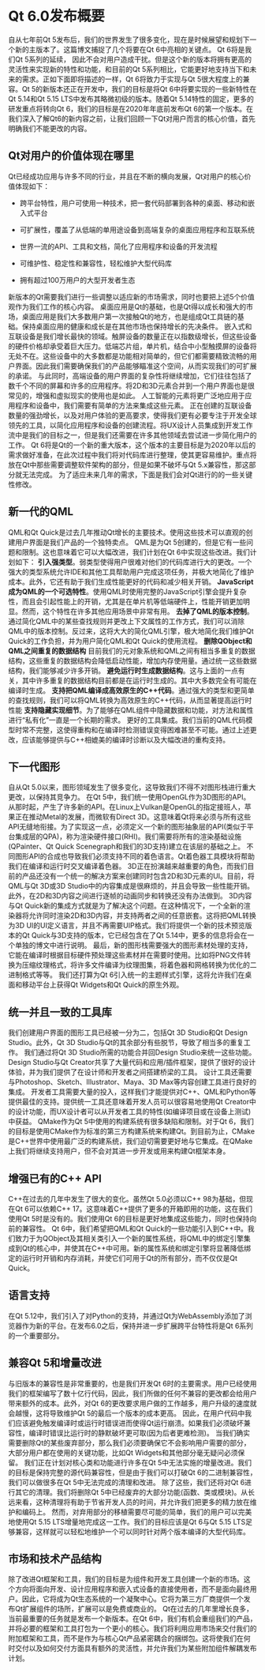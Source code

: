 <!--
 * @Author: yang66995
 * @Date: 2020-09-06 03:31:59
 * @LastEditTime: 2020-09-06 03:48:19
 * @LastEditors: Please set LastEditors
 * @Description: In User Settings Edit
 * @FilePath: \yang66995\qt_dev\docs\QtGuide\Qt6.0.md
-->

# Qt 6.0发布概要

自从七年前Qt 5发布后，我们的世界发生了很多变化，现在是时候展望和规划下一个新的主版本了。这篇博文捕捉了几个将要在Qt 6中亮相的关键点。 Qt 6将是我们Qt 5系列的延续，
因此不会对用户造成干扰。但是这个新的版本将拥有更高的灵活性来实现新的特性和功能，和目前的Qt 5系列相比，它能更好地支持当下和未来的需求。正如下面即将描述的一样，Qt 6将致力于实现与Qt 5很大程度上的兼容。Qt 5的新版本还正在开发中，我们的目标是将Qt 6中将要实现的一些新特性在Qt 5.14和Qt 5.15 LTS中发布其略微初级的版本。随着Qt 5.14特性的固定，更多的研发重点将转向Qt 6，我们的目标是在2020年年底前发布Qt 6的第一个版本。在我们深入了解Qt6的新内容之前，让我们回顾一下Qt对用户而言的核心价值，首先明确我们不能更改的内容。

## Qt对用户的价值体现在哪里

Qt已经成功应用与许多不同的行业，并且在不断的横向发展，Qt对用户的核心价值体现如下：

- 跨平台特性，用户可使用一种技术，把一套代码部署到各种的桌面、移动和嵌入式平台

- 可扩展性，覆盖了从低端的单用途设备到高端复杂的桌面应用程序和互联系统

- 世界一流的API、工具和文档，简化了应用程序和设备的开发流程

- 可维护性、稳定性和兼容性，轻松维护大型代码库

- 拥有超过100万用户的大型开发者生态

新版本的Qt需要我们进行一些调整以适应新的市场需求，同时也要把上述5个价值观作为我们工作的核心内容。 桌面应用是Qt的基础，也是Qt得以成长和强大的市场，桌面应用是我们大多数用户第一次接触Qt的地方，也是组成Qt工具链的基础。保持桌面应用的健康和成长是在其他市场也保持增长的先决条件。 嵌入式和互联设备是我们增长最快的领域。触屏设备的数量正在以指数级增长，但这些设备的硬件价格却承受着巨大压力。低端芯片组，单片机，结合中小型触摸屏的设备将无处不在。这些设备中的大多数都是功能相对简单的，但它们都需要精致流畅的用户界面。因此我们需要确保我们的产品能够瞄准这个空间，从而实现我们的可扩展的承诺。 与此同时，高端设备的用户界面的复杂性将继续增加，它们往往包括了数千个不同的屏幕和许多的应用程序。将2D和3D元素合并到一个用户界面也是很常见的，增强和虚拟现实的使用也是如此。 人工智能的元素将更广泛地应用于应用程序和设备中，我们需要有简单的方法来集成这些元素。 正在创建的互联设备数量的强劲增长，以及对用户体验的更高要求，使得我们更有必要专注于开发全球领先的工具，以简化应用程序和设备的创建流程。将UX设计人员集成到开发工作流中是我们的目标之一，但是我们还需要在许多其他领域去尝试进一步简化用户的工作。 Qt 6将是Qt的一个新的重大版本，这个版本的主要目标是为2020年以后的需求做好准备，在此次过程中我们将对代码库进行整理，使其更容易维护。重点将放在Qt中那些需要调整软件架构的部分，但是如果不破坏与Qt 5.x兼容性，那这部分就无法完成。 为了适应未来几年的需求，下面是我们会对Qt进行的的一些关键性修改。

## 新一代的QML

QML和Qt Quick是过去几年推动Qt增长的主要技术。使用这些技术可以直观的创建用户界面是我们产品的一个独特卖点。 QML是为Qt 5创建的，但是它有一些问题和限制。这也意味着它可以大幅改进，我们计划在Qt 6中实现这些改进。我们计划如下： **引入强类型**。弱类型使得用户很难对他们的代码库进行大的更改。一个强大的类型系统允许IDE和其他工具帮助用户完成这项任务，并极大地简化了维护成本。此外，它还有助于我们生成性能更好的代码和减少相关开销。 **JavaScript成为QML的一个可选特性**。使用QML时使用完整的JavaScript引擎会提升复杂性，而且会引起性能上的开销，尤其是在单片机等低端硬件上，性能开销更加明显。然而，这个特性在许多其他应用场景中非常有用。 **去掉了QML的版本控制**。通过简化QML中的某些查找规则并更改上下文属性的工作方式，我们可以消除QML中的版本控制。反过来，这将大大的简化QML引擎，极大地简化我们维护Qt Quick的工作负担，并为用户简化QML和Qt Quick的使用流程。 **删除QObject和QML之间重复的数据结构** 目前我们的元对象系统和QML之间有相当多重复的数据结构，这些重复的数据结构会降低启动性能，增加内存使用量。通过统一这些数据结构，我们能够减少许多开销。 **避免运行时生成数据结构**。这与上面的一点有关，其中许多重复的数据结构目前都是在运行时生成的。其中大多数完全有可能在编译时生成。 **支持把QML编译成高效原生的C++代码**。通过强大的类型和更简单的查找规则，我们可以将QML转换为高效原生的C++代码，从而显著提高运行时性能 **支持隐藏实现细节**。为了能够在QML组件中隐藏数据和功能，对方法和属性进行“私有化”一直是一个长期的需求。 更好的工具集成。我们当前的QML代码模型时常不完整，这使得重构和在编译时检测错误变得困难甚至不可能。通过上述更改，应该能够提供与C++相媲美的编译时诊断以及大幅改进的重构支持。

## 下一代图形

自从Qt 5.0以来，图形领域发生了很多变化，这导致我们不得不对图形栈进行重大更改，以保持其竞争力。 在Qt 5中，我们统一使用OpenGL作为3D图形的API。从那时起，产生了许多新的API。在Linux上Vulkan是OpenGL的指定接班人，苹果正在推动Metal的发展，而微软有Direct 3D。这意味着Qt将来必须与所有这些API无缝地衔接。为了实现这一点，必须定义一个新的图形抽象层的API(类似于平台集成层的QPA)，称为渲染硬件接口(RHI)。我们需要将所有的渲染基础设施(QPainter、Qt Quick Scenegraph和我们的3D支持)建立在该层的基础之上。 不同图形API的合成也导致我们必须支持不同的着色语言。Qt着色器工具模块将帮助我们在编译和运行时交叉编译着色器。 3D正在扮演越来越重要的角色，而我们目前的产品还没有一个统一的解决方案来创建同时包含2D和3D元素的UI。目前，将QML与Qt 3D或3D Studio中的内容集成是很麻烦的，并且会导致一些性能开销。此外，在2D和3D内容之间进行逐帧的动画同步和转换还没有办法做到。 3D内容与Qt Quick新的集成方式就是为了解决这个问题。在这种情况下，一个全新的渲染器将允许同时渲染2D和3D内容，并支持两者之间的任意嵌套。这将把QML转换为3D UI的UI定义语言，并且不再需要UIP格式。我们将提供一个新的技术预览版本的Qt Quick与3D支持的版本，它已经包含在了Qt 5.14中，更多的信息将会在一个单独的博文中进行说明。 最后，新的图形栈需要强大的图形素材处理的支持，它能在编译时根据目标硬件预处理这些素材并在需要时使用。比如将PNG文件转换为压缩纹理格式，将许多文件编译为纹理图集，将着色器和网格转换为优化的二进制格式等等。 我们还打算为Qt 6引入统一的主题样式引擎，这将允许我们在桌面和移动平台上获得Qt Widgets和Qt Quick的原生外观。

## 统一并且一致的工具库

我们创建用户界面的图形工具已经被一分为二，包括Qt 3D Studio和Qt Design Studio。此外，Qt 3D Studio与Qt的其余部分有些脱节，导致了相当多的重复工作。 我们通过将Qt 3D Studio所需的功能合并回Design Studio来统一这些功能。Design Studio与Qt Creator共享了大量代码和应用/插件框架，提供了很好的设计体验，并为我们提供了在设计师和开发者之间搭建桥梁的工具。 设计工具还需要与Photoshop、Sketch、Illustrator、Maya、3D Max等内容创建工具进行良好的集成。 开发者工具需要大量的投入，这样我们才能提供对C++、QML和Python等提供最佳的支持。提供统一工具还意味着开发人员可以很容易地使用Qt Creator中的设计功能，而UX设计者可以从开发者工具的特性(如编译项目或在设备上测试)中获益。 QMake作为Qt 5中使用的构建系统有很多缺陷和限制。对于Qt 6，我们的目标是使用CMake作为标准的第三方构建系统来构建Qt。到目前为止，CMake是C++世界中使用最广泛的构建系统，我们迫切需要更好地与它集成。在QMake上我们将继续支持用户，但不会对其进一步开发或用来构建Qt框架本身。

## 增强已有的C++ API

C++在过去的几年中发生了很大的变化。虽然Qt 5.0必须以C++ 98为基础，但现在Qt 6可以依赖C++ 17。这意味着C++提供了更多的开箱即用的功能，这在我们使用Qt 5时是没有的。我们使用Qt 6的目标是更好地集成这些能力，同时也保持向前的兼容性。 Qt 6中，我们希望把QML和Qt Quick的一些功能引入到C++中。我们致力于为QObject及其相关类引入一个新的属性系统，将QML中的绑定引擎集成到Qt的核心中，并使其在C++中可用。新的属性系统和绑定引擎将显著降低绑定的运行时开销和内存消耗，并使它们可用于Qt的所有部分，而不仅仅是Qt Quick。

## 语言支持

在Qt 5.12中，我们引入了对Python的支持，并通过Qt为WebAssembly添加了浏览器作为新的平台。在发布6.0之后，保持并进一步扩展跨平台特性将是Qt 6系列的一个重要部分。

## 兼容Qt 5和增量改进

与旧版本的兼容性是非常重要的，也是我们开发Qt 6时的主要需求。用户已经使用我们的框架编写了数十亿行代码，因此，我们所做的任何不兼容的更改都会给用户带来额外的成本。此外，对Qt 6的更改要求用户做的工作越多，用户升级的速度就会越慢，这将导致维护Qt 5的最后一个版本的成本更高。 因此，在用户代码中我们应该避免触发编译时或运行时错误进而使得Qt运行崩溃。如果我们必须破坏兼容性，编译时错误比运行时的静默破坏更可取(因为后者更难检测)。 当我们确实需要删除Qt的某些废弃部分，那么我们必须要确保它不会影响用户需要的部分，大部分用户都在使用的关键功能，比如Qt Widgets和其他部分毫无疑问必须保留。 我们正在计划对核心类和功能进行许多在Qt 5中无法实施的增量改进。我们的目标是保持完整的源代码兼容性，但是由于我们可以打破Qt 6的二进制兼容性，我们可以做很多在Qt 5中无法完成的清理和改进。 除了这些，我们还将对Qt 6进行其它的清理。我们将删除Qt 5中已经废弃的大部分功能(函数、类或模块)。从长远来看，这种清理将有助于节省开发人员的时间，并允许我们把更多的精力放在维护和编码上。 然而，对弃用部分的移植需要尽可能的简单，我们的用户可以完美地使用Qt 5.15 LTS增量地完成这一工作。我们的目标应该是Qt 6与Qt 5.15 LTS足够兼容，这样就可以轻松地维护一个可以同时针对两个版本编译的大型代码库。

## 市场和技术产品结构

除了改进Qt框架和工具，我们的目标是为组件和开发工具创建一个新的市场。这个方向将面向开发、设计应用程序和嵌入式设备的直接使用者，而不是面向最终用户。因此，它将成为Qt生态系统的一个凝聚中心。它将为第三方厂商提供一个发布Qt扩展组件的场所，扩展可以是免费或商业的。 Qt在过去的几年里增长良多，当前最重要的任务就是发布一个新版本。在Qt 6中，我们有机会重组我们的产品，并将必要的框架和工具打包为一个更小的核心。我们将利用应用市场来交付我们的附加框架和工具，而不是作为与核心Qt产品紧密耦合的捆绑包。这将使我们在何时交付以及如何交付方面具有额外的灵活性，并允许我们为某些附加组件解耦发布计划。
